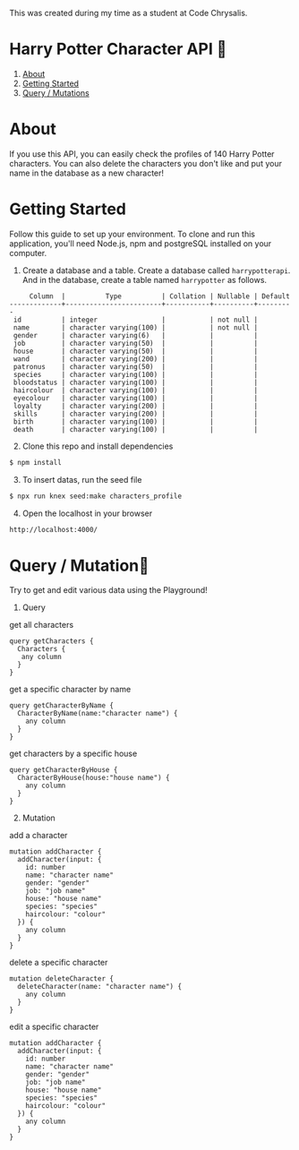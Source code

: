 This was created during my time as a student at Code Chrysalis.
# Harry Potter Character API 🧙
1. [About](#About)
2. [Getting Started](#Getting%20Started)
3. [Query / Mutations](#Query%20/%20Mutations)

# About
If you use this API, you can easily check the profiles of 140 Harry Potter characters. You can also delete the characters you don't like and put your name in the database as a new character!

# Getting Started
Follow this guide to set up your environment.
To clone and run this application, you'll need Node.js, npm and postgreSQL installed on your computer.

1. Create a database and a table.
Create a database called `harrypotterapi`.
And in the database, create a table named `harrypotter` as follows.
```
     Column  |          Type          | Collation | Nullable | Default 
-------------+------------------------+-----------+----------+---------
 id          | integer                |           | not null | 
 name        | character varying(100) |           | not null | 
 gender      | character varying(6)   |           |          | 
 job         | character varying(50)  |           |          | 
 house       | character varying(50)  |           |          | 
 wand        | character varying(200) |           |          | 
 patronus    | character varying(50)  |           |          | 
 species     | character varying(100) |           |          | 
 bloodstatus | character varying(100) |           |          | 
 haircolour  | character varying(100) |           |          | 
 eyecolour   | character varying(100) |           |          | 
 loyalty     | character varying(200) |           |          | 
 skills      | character varying(200) |           |          | 
 birth       | character varying(100) |           |          | 
 death       | character varying(100) |           |          | 
```

2. Clone this repo and install dependencies
```bash
$ npm install
```
3. To insert datas, run the seed file
```bash
$ npx run knex seed:make characters_profile
```
4. Open the localhost in your browser
```bash
http://localhost:4000/
```

# Query / Mutation🧹
Try to get and edit various data using the Playground!

1. Query

get all characters
```
query getCharacters {
  Characters {
   any column
  }
}
```
get a specific character by name
```
query getCharacterByName {
  CharacterByName(name:"character name") {
    any column
  }
}
```
get characters by a specific house
```
query getCharacterByHouse {
  CharacterByHouse(house:"house name") {
    any column
  }
}
```
2. Mutation

add a character
```
mutation addCharacter {
  addCharacter(input: {
    id: number
    name: "character name"
    gender: "gender"
    job: "job name"
    house: "house name"
    species: "species"
    haircolour: "colour"
  }) {
    any column
  }
}
```
delete a specific character
```
mutation deleteCharacter {
  deleteCharacter(name: "character name") {
    any column
  }
}
```
edit a specific character
```
mutation addCharacter {
  addCharacter(input: {
    id: number
    name: "character name"
    gender: "gender"
    job: "job name"
    house: "house name"
    species: "species"
    haircolour: "colour"
  }) {
    any column
  }
}
```
